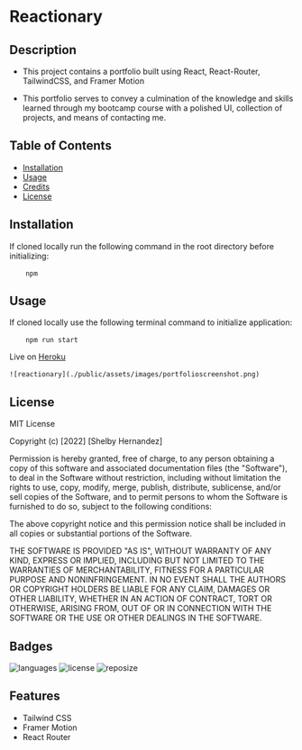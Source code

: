 # Reactionary

## Description

- This project contains a portfolio built using React, React-Router, TailwindCSS, and Framer Motion

- This portfolio serves to convey a culmination of the knowledge and skills learned through my bootcamp course with a polished UI, collection of projects, and means of contacting me.

## Table of Contents

- [Installation](#installation)
- [Usage](#usage)
- [Credits](#credits)
- [License](#license)

## Installation

If cloned locally run the following command in the root directory before initializing:

```
    npm
```

## Usage

If cloned locally use the following terminal command to initialize application:

```
    npm run start
```

Live on [Heroku](https://reactionary.herokuapp.com)

    ![reactionary](./public/assets/images/portfolioscreenshot.png)

## License

MIT License

Copyright (c) [2022] [Shelby Hernandez]

Permission is hereby granted, free of charge, to any person obtaining a copy
of this software and associated documentation files (the "Software"), to deal
in the Software without restriction, including without limitation the rights
to use, copy, modify, merge, publish, distribute, sublicense, and/or sell
copies of the Software, and to permit persons to whom the Software is
furnished to do so, subject to the following conditions:

The above copyright notice and this permission notice shall be included in all
copies or substantial portions of the Software.

THE SOFTWARE IS PROVIDED "AS IS", WITHOUT WARRANTY OF ANY KIND, EXPRESS OR
IMPLIED, INCLUDING BUT NOT LIMITED TO THE WARRANTIES OF MERCHANTABILITY,
FITNESS FOR A PARTICULAR PURPOSE AND NONINFRINGEMENT. IN NO EVENT SHALL THE
AUTHORS OR COPYRIGHT HOLDERS BE LIABLE FOR ANY CLAIM, DAMAGES OR OTHER
LIABILITY, WHETHER IN AN ACTION OF CONTRACT, TORT OR OTHERWISE, ARISING FROM,
OUT OF OR IN CONNECTION WITH THE SOFTWARE OR THE USE OR OTHER DEALINGS IN THE
SOFTWARE.

## Badges

![languages](https://img.shields.io/github/languages/count/shernandez927/reactionary?style=for-the-badge) ![license](https://img.shields.io/github/license/shernandez927/reactionary?style=for-the-badge) ![reposize](https://img.shields.io/github/repo-size/shernandez927/reactionary?style=for-the-badge)

## Features

- Tailwind CSS
- Framer Motion
- React Router

